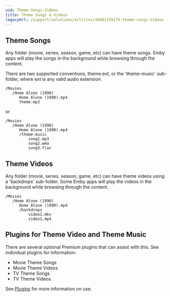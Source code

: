 ```yaml
---
uid: Theme-Songs-Videos
title: Theme Songs & Videos
legacyUrl: /support/solutions/articles/44001159179-theme-songs-videos
---
```


## Theme Songs
 
Any folder (movie, series, season, game, etc) can have theme songs. Emby apps will play the songs in the background while browsing through the content.

There are two supported conventions, theme.ext, or the 'theme-music' sub-folder, where ext is any valid audio extension.

```
/Movies
   /Home Alone (1990)
      Home Alone (1990).mp4
      theme.mp3
```

or

```
/Movies
   /Home Alone (1990)
      Home Alone (1990).mp4
      /theme-music
          song1.mp3
          song2.wma
          song3.flac
```
 
## Theme Videos

Any folder (movie, series, season, game, etc) can have theme videos using a 'backdrops' sub-folder. Some Emby apps will play the videos in the background while browsing through the content.

```
/Movies
   /Home Alone (1990)
      Home Alone (1990).mp4
      /backdrops
          video1.mkv
          video1.mp4
```

## Plugins for Theme Video and Theme Music

There are several optional Premium plugins that can assist with this.  See individual plugins for information:
* Movie Theme Songs
* Movie Theme Videos
* TV Theme Songs
* TV Theme Videos

See [Plugins](Plugins) for more information on use.